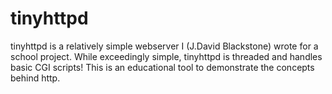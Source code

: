 # tinyhttpd
tinyhttpd is a relatively simple webserver I (J.David Blackstone) wrote for a school project. While exceedingly simple, tinyhttpd is threaded and handles basic CGI scripts! This is an educational tool to demonstrate the concepts behind http.
